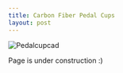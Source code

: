 ```yaml
---
title: Carbon Fiber Pedal Cups
layout: post
---
```

<img src="https://www.example.com/assets/images/Pedal cup CAD.JPG" alt="Pedalcupcad" />

Page is under construction :)


